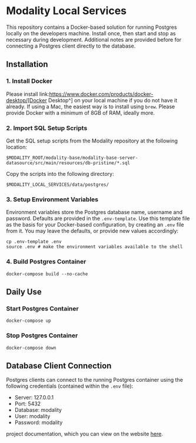 # Modality Local Services

This repository contains a Docker-based solution for running Postgres locally on the developers machine. Install once, then start and stop as necessary during development. Additional notes are provided before for connecting a Postgres client directly to the database.


## Installation
### 1. Install Docker
Please install link:https://www.docker.com/products/docker-desktop/[Docker Desktop^] on your local machine if you do not have it already. If using a Mac, the easiest way is to install using `brew`. Please provide Docker with a minimum of 8GB of RAM, ideally more.


### 2. Import SQL Setup Scripts
Get the SQL setup scripts from the Modality repository at the following location:

`$MODALITY_ROOT/modality-base/modality-base-server-datasource/src/main/resources/db-pristine/*.sql`

Copy the scripts into the following directory:

`$MODALITY_LOCAL_SERVICES/data/postgres/`


### 3. Setup Environment Variables
Environment variables store the Postgres database name, username and password. Defaults are provided in the `.env-template`. Use this template file as the basis for your Docker-based configuration, by creating an `.env` file from it. You may leave the defaults, or provide new values accordingly:

```shell
cp .env-template .env
source .env # make the environment variables available to the shell
```


### 4. Build Postgres Container
```shell
docker-compose build --no-cache
```


## Daily Use
### Start Postgres Container
```shell
docker-compose up
```


### Stop Postgres Container
```shell
docker-compose down
```


## Database Client Connection
Postgres clients can connect to the running Postgres container using the following credentials (contained within the `.env` file):

* Server: 127.0.0.1
* Port: 5432
* Database: modality
* User: modality
* Password: modality



project documentation, which you can view on the website [here][modality-docs].

[modality-docs]: https://docs.modality.one
